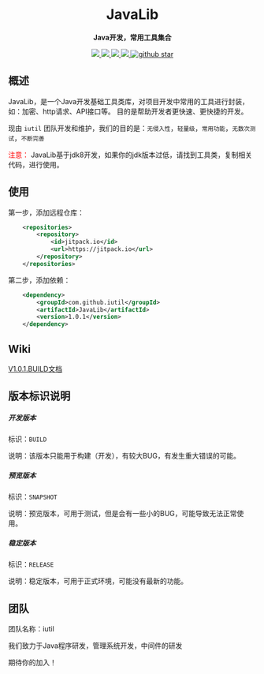 
<h1 align="center">
    JavaLib
<br>

</h1>

<p align="center">
	<strong>Java开发，常用工具集合</strong>
</p>

<p align="center">
    <a target="_blank" href="https://jitpack.io/#iutil/JavaLib">
		<img src="https://jitpack.io/v/iutil/JavaLib.svg" ></img>
	</a>
	<a target="_blank" href="https://www.apache.org/licenses/LICENSE-2.0.html">
		<img src="https://img.shields.io/:license-apache-blue.svg" ></img>
	</a>
	<a target="_blank" href="https://www.oracle.com/technetwork/java/javase/downloads/index.html">
		<img src="https://img.shields.io/badge/JDK-1.8+-green.svg" ></img>
	</a>
	<a target="_blank" href="https://travis-ci.org/looly/hutool">
		<img src="https://travis-ci.org/looly/hutool.svg?branch=v4-master" ></img>
	</a>
	<a target="_blank" href='https://github.com/iutil/JavaLib'>
		<img src="https://img.shields.io/github/stars/iutil/JavaLib.svg?style=social" alt="github star"></img>
	</a>
</p>

## 概述

JavaLib，是一个Java开发基础工具类库，对项目开发中常用的工具进行封装，如：加密、http请求、API接口等。
目的是帮助开发者更快速、更快捷的开发。

现由 `iutil` 团队开发和维护，我们的目的是：`无侵入性`，`轻量级`，`常用功能`，`无数次测试`，`不断完善`


<span style="color:red">注意：</span> JavaLib基于jdk8开发，如果你的jdk版本过低，请找到工具类，复制相关代码，进行使用。

## 使用

第一步，添加远程仓库：

```xml
    <repositories>
        <repository>
            <id>jitpack.io</id>
            <url>https://jitpack.io</url>
        </repository>
    </repositories>
```

第二步，添加依赖：

```xml
	<dependency>
	    <groupId>com.github.iutil</groupId>
	    <artifactId>JavaLib</artifactId>
	    <version>1.0.1</version>
	</dependency>
```

## Wiki

[V1.0.1.BUILD文档](doc/DOC-V1.0.1.md)

## 版本标识说明

##### 开发版本

标识：`BUILD`

说明：该版本只能用于构建（开发），有较大BUG，有发生重大错误的可能。

##### 预览版本

标识：`SNAPSHOT`

说明：预览版本，可用于测试，但是会有一些小的BUG，可能导致无法正常使用。

##### 稳定版本

标识：`RELEASE`

说明：稳定版本，可用于正式环境，可能没有最新的功能。

## 团队

团队名称：iutil

我们致力于Java程序研发，管理系统开发，中间件的研发

期待你的加入！